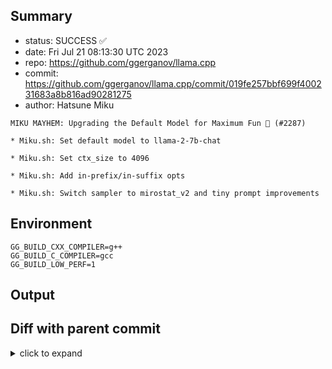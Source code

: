 ## Summary

- status: SUCCESS ✅
- date:   Fri Jul 21 08:13:30 UTC 2023
- repo:   https://github.com/ggerganov/llama.cpp
- commit: https://github.com/ggerganov/llama.cpp/commit/019fe257bbf699f400231683a8b816ad90281275
- author: Hatsune Miku
```
MIKU MAYHEM: Upgrading the Default Model for Maximum Fun 🎉 (#2287)

* Miku.sh: Set default model to llama-2-7b-chat

* Miku.sh: Set ctx_size to 4096

* Miku.sh: Add in-prefix/in-suffix opts

* Miku.sh: Switch sampler to mirostat_v2 and tiny prompt improvements
```

## Environment

```
GG_BUILD_CXX_COMPILER=g++
GG_BUILD_C_COMPILER=gcc
GG_BUILD_LOW_PERF=1
```

## Output

## Diff with parent commit

<details><summary>click to expand</summary>

```diff
--- /home/ggml/results/llama.cpp/e6/8c96f7fee8fc22814a4a1209ffc97bbf35f7bd/ggml-1-arm64-cpu-low-perf/stdall	2023-07-21 07:44:54.367565664 +0000
+++ /home/ggml/results/llama.cpp/01/9fe257bbf699f400231683a8b816ad90281275/ggml-1-arm64-cpu-low-perf/stdall	2023-07-21 08:13:30.395318066 +0000
@@ -1,6 +1,6 @@
 mkdir: cannot create directory ‘/mnt/llama.cpp’: Permission denied
-rm: cannot remove '/home/ggml/results/llama.cpp/e6/8c96f7fee8fc22814a4a1209ffc97bbf35f7bd/ggml-1-arm64-cpu-low-perf/*.log': No such file or directory
-rm: cannot remove '/home/ggml/results/llama.cpp/e6/8c96f7fee8fc22814a4a1209ffc97bbf35f7bd/ggml-1-arm64-cpu-low-perf/*.exit': No such file or directory
-rm: cannot remove '/home/ggml/results/llama.cpp/e6/8c96f7fee8fc22814a4a1209ffc97bbf35f7bd/ggml-1-arm64-cpu-low-perf/*.md': No such file or directory
+rm: cannot remove '/home/ggml/results/llama.cpp/01/9fe257bbf699f400231683a8b816ad90281275/ggml-1-arm64-cpu-low-perf/*.log': No such file or directory
+rm: cannot remove '/home/ggml/results/llama.cpp/01/9fe257bbf699f400231683a8b816ad90281275/ggml-1-arm64-cpu-low-perf/*.exit': No such file or directory
+rm: cannot remove '/home/ggml/results/llama.cpp/01/9fe257bbf699f400231683a8b816ad90281275/ggml-1-arm64-cpu-low-perf/*.md': No such file or directory
 0.00user 0.01system 0:00.01elapsed 105%CPU (0avgtext+0avgdata 3340maxresident)k
-0inputs+8outputs (0major+1386minor)pagefaults 0swaps
+0inputs+8outputs (0major+1382minor)pagefaults 0swaps
```
</details>


